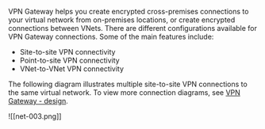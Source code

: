 VPN Gateway helps you create encrypted cross-premises connections to your virtual network from on-premises locations, or create encrypted connections between VNets. There are different configurations available for VPN Gateway connections. Some of the main features include:

- Site-to-site VPN connectivity
- Point-to-site VPN connectivity
- VNet-to-VNet VPN connectivity

The following diagram illustrates multiple site-to-site VPN connections to the same virtual network. To view more connection diagrams, see [VPN Gateway - design](https://learn.microsoft.com/en-us/azure/vpn-gateway/design).

![[net-003.png]]

